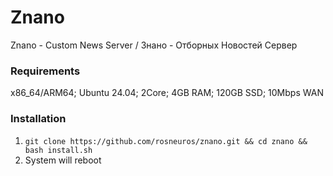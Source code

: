 # Znano

Znano - Custom News Server / Знано - Отборных Новостей Сервер

### Requirements

x86_64/ARM64; Ubuntu 24.04; 2Core; 4GB RAM; 120GB SSD; 10Mbps WAN

### Installation

1. `git clone https://github.com/rosneuros/znano.git && cd znano && bash install.sh`
2. System will reboot

